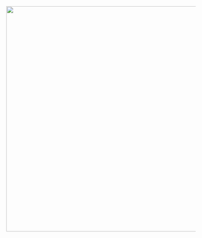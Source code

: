 


<body>

<div aling="center" background-color="#FBD603">
  <img src="https://github.com/WillDev230/PulsaParaVer/blob/main/Logov1.png" width="600" />
</div>

</body>
